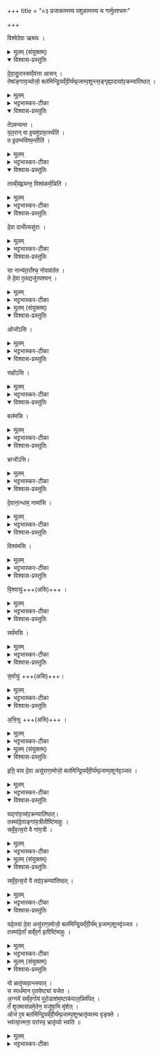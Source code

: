 +++
title = "०३ प्रजाकामस्य पशुकामस्य च गार्मुतश्चरुः"

+++

विश्वेदेवा ऋषयः ।

<details><summary>मूलम् (संयुक्तम्)</summary>

दे॒वा॒सु॒रास्सय्ँय॑त्ता आस॒न्तेषा॑ङ्गाय॒त्र्योजो॒ बल॑मिन्द्रि॒यव्ँवी॒र्य॑म्प्र॒जाम्प॒शून्त्स॒ङ्गृह्या॒दाया॑प॒क्रम्या॑तिष्ठ॒त्ते॑ऽमन्यन्त यत॒रान्वा इ॒यमु॑पाव॒र्त्स्यति॒ त इ॒दम्भ॑विष्य॒न्तीति॒ ताव्व्ँय॑ह्वयन्त॒ विश्व॑कर्म॒न्निति॑ दे॒वा दाभीत्यसु॑रा॒स्सा नान्य॑त॒राँश्च॒ नोपाव॑र्तत॒ ते दे॒वा ए॒तद्यजु॑रपश्यन्
</details>

<details open><summary>विश्वास-प्रस्तुतिः</summary>

दे॒वा॒सु॒रास्सय्ँय॑त्ता आसन् ।  
तेषा॑ङ्गाय॒त्र्योजो॒ बल॑मिन्द्रि॒यव्ँवी॒र्य॑म्प्र॒जाम्प॒शून्त्स॒ङ्गृह्या॒दाया॑प॒क्रम्या॑तिष्ठत् ।   
</details>

<details><summary>मूलम्</summary>

दे॒वा॒सु॒रास्सय्ँय॑त्ता आसन् ।  
तेषा॑ङ्गाय॒त्र्योजो॒ बल॑मिन्द्रि॒यव्ँवी॒र्य॑म्प्र॒जाम्प॒शून्त्स॒ङ्गृह्या॒दाया॑प॒क्रम्या॑तिष्ठत् ।   
</details>

<details><summary>भट्टभास्कर-टीका</summary>

1देवासुरा इत्यादि ॥ तेषां देवासुराणां ओजःप्रभृति संगृह्यादाय आच्छिद्यापक्रम्य तेन सह तत्सकाशादपक्रम्य क्वाप्यतिष्ठत् गायत्री ।
</details>

<details open><summary>विश्वास-प्रस्तुतिः</summary>

ते॑ऽमन्यन्त ।  
य॒त॒रान् वा इ॒यमु॑पाव॒र्त्स्यति॑ ।  
त इ॒दम्भ॑विष्य॒न्तीति॑ ।  
</details>

<details><summary>मूलम्</summary>

ते॑ऽमन्यन्त ।  
य॒त॒रान् वा इ॒यमु॑पाव॒र्त्स्यति॑ ।  
त इ॒दम्भ॑विष्य॒न्तीति॑ ।  
</details>

<details><summary>भट्टभास्कर-टीका</summary>

ते देवासुरा अमन्यन्त अस्माकं मध्ये यतरानियमुपावर्त्स्यति उपावर्तिष्यते ते इदं विश्वं भविष्यन्तीति अस्य विश्वस्य स्वामिनस्ते भविष्यन्तीति । यद्वा - इदं विश्वं ते भविष्यन्ति प्राप्स्यन्तीति । 'वृद्भ्यस्स्यसनोः' इति परस्मैपदम्, 'न वृद्ब्यश्चतुर्भ्यः' इतीडभावः ।
</details>

<details open><summary>विश्वास-प्रस्तुतिः</summary>

ताव्व्ँय॑ह्वयन्त॒ विश्व॑कर्म॒न्निति॑ ।  
</details>

<details><summary>मूलम्</summary>

ताव्व्ँय॑ह्वयन्त॒ विश्व॑कर्म॒न्निति॑ ।  
</details>

<details><summary>भट्टभास्कर-टीका</summary>

अथ देवासुरास्तां व्यह्वयन्त विविधमाह्वयन्निति । 'निसमुपविभ्यो ह्वः' इत्यात्मनेपदम् ।
 विश्वकर्मन्निति । विश्वानि कर्माण्यस्यामिति विश्वकर्मा । 'मनः' इति ङीप्प्रतिषेधः, आमन्त्रिताद्युदात्तत्वम् । हे विश्वकर्मन्निति देवा गायत्रीमाह्वयन् ।
</details>

<details open><summary>विश्वास-प्रस्तुतिः</summary>

दे॒वा दाभीत्यसु॑राः ।  
</details>

<details><summary>मूलम्</summary>

दे॒वा दाभीत्यसु॑राः ।  
</details>

<details><summary>भट्टभास्कर-टीका</summary>

हे दाभि इत्यसुरा आह्वयन्, सामर्थ्यात् ह्वयत्यर्थमात्रं संबध्यते । यद्वा - व्यह्वयन्त विलक्षणमाह्वानं कृतवन्तः । वैलक्षण्यं चाह्वानपदभेदः । दभनं दाहः, दभिः प्रकृत्यन्तरमस्ति, तस्माद्घञन्तान्मत्वर्थीयोकारः, गौरादिर्द्रष्टव्यः, पूर्ववदामन्त्रिताद्युदात्तत्वम्, 'अम्बार्थनद्योः' इति ह्रस्वत्वम् । यद्वा - पचाद्यजन्तात् स्वार्थिकोऽण्, ततः 'टिढ्ढाणञ्' इति ङीप् ।
</details>

<details open><summary>विश्वास-प्रस्तुतिः</summary>

सा नान्य॑त॒राँश्च॒ नोपाव॑र्तत ।  
ते दे॒वा ए॒तद्यजु॑रपश्यन् ।
</details>

<details><summary>मूलम्</summary>

सा नान्य॑त॒राँश्च॒ नोपाव॑र्तत ।  
ते दे॒वा ए॒तद्यजु॑रपश्यन् ।
</details>

<details><summary>भट्टभास्कर-टीका</summary>

सेत्यादि । गतम् ॥
</details>

<details><summary>मूलम् (संयुक्तम्)</summary>

ओजो॑ऽसि॒ सहो॑ऽसि॒ बल॑मसि [9]  भ्राजो॑ऽसि दे॒वाना॒न्धाम॒ नामा॑सि॒ विश्व॑मसि वि॒श्वायु॒स्सर्व॑मसि स॒र्वायु॑रभि॒भूः
</details>

<details open><summary>विश्वास-प्रस्तुतिः</summary>

ओजो॑ऽसि ।  
</details>

<details><summary>मूलम्</summary>

ओजो॑ऽसि ।  
</details>

<details><summary>भट्टभास्कर-टीका</summary>

2ओजोसीत्यादि ॥ तेजोसि यशोसि देवानाम् । सर्वत्र तद्धेतुत्वात्ताच्छब्द्यम् ।
</details>

<details open><summary>विश्वास-प्रस्तुतिः</summary>

सहो॑ऽसि ।  
</details>

<details><summary>मूलम्</summary>

सहो॑ऽसि ।  
</details>

<details><summary>भट्टभास्कर-टीका</summary>

सहोसि अभिभवसाधनमपि शत्रूणाम् ।
</details>

<details open><summary>विश्वास-प्रस्तुतिः</summary>

बल॑मसि ।  
</details>

<details><summary>मूलम्</summary>

बल॑मसि ।  
</details>

<details><summary>भट्टभास्कर-टीका</summary>

बलं प्रसिद्धम् ।
</details>

<details open><summary>विश्वास-प्रस्तुतिः</summary>

भ्राजो॑ऽसि।  
</details>

<details><summary>मूलम्</summary>

भ्राजो॑ऽसि।  
</details>

<details><summary>भट्टभास्कर-टीका</summary>

भ्राजो दीप्तिः ।
</details>

<details open><summary>विश्वास-प्रस्तुतिः</summary>

दे॒वाना॒न्धाम॒ नामा॑सि ।  
</details>

<details><summary>मूलम्</summary>

दे॒वाना॒न्धाम॒ नामा॑सि ।  
</details>

<details><summary>भट्टभास्कर-टीका</summary>

धाम स्थानम् । नाम नमनमुपकारकम् ।
</details>

<details open><summary>विश्वास-प्रस्तुतिः</summary>

विश्व॑मसि ।  
</details>

<details><summary>मूलम्</summary>

विश्व॑मसि ।  
</details>

<details><summary>भट्टभास्कर-टीका</summary>

विश्वमसि अन्यदपि यद्भद्रं तदसि ।
</details>

<details open><summary>विश्वास-प्रस्तुतिः</summary>

वि॒श्वायुः॑+++(असि)+++ ।  
</details>

<details><summary>मूलम्</summary>

वि॒श्वायुः॑+++(असि)+++ ।  
</details>

<details><summary>भट्टभास्कर-टीका</summary>

विश्वायुः विश्वा [श्वमा]युर्जीवितमस्मिन्निति विश्वायुः । 'बहुव्रीहौ विश्वं संज्ञायाम्' इति विश्वशब्दस्यान्तोदात्तत्वम् ।
</details>

<details open><summary>विश्वास-प्रस्तुतिः</summary>

सर्व॑मसि ।  
</details>

<details><summary>मूलम्</summary>

सर्व॑मसि ।  
</details>

<details><summary>भट्टभास्कर-टीका</summary>

सर्वमसि सर्वमपि जगतामेवासि ।
</details>

<details open><summary>विश्वास-प्रस्तुतिः</summary>

स॒र्वायुः॑ +++(असि)+++।  
</details>

<details><summary>मूलम्</summary>

स॒र्वायुः॑ +++(असि)+++।  
</details>

<details><summary>भट्टभास्कर-टीका</summary>

सर्वायुरसि । सर्वाणि चायूंषि अन्नानि अस्यामिति सर्वान्नहेतुरसि ।
</details>

<details open><summary>विश्वास-प्रस्तुतिः</summary>

अ॒भि॒भूः +++(असि)+++ ।
</details>

<details><summary>मूलम्</summary>

अ॒भि॒भूः +++(असि)+++ ।
</details>

<details><summary>भट्टभास्कर-टीका</summary>

अभिभूः यस्मादेवं तस्मात् त्वं सवर्स्योपरि भवसि सर्वस्याभिभवित्र्यसि ॥
</details>

<details><summary>मूलम् (संयुक्तम्)</summary>

इति॒ वाव दे॒वा असु॑राणा॒मोजो॒ बल॑मिन्द्रि॒यव्ँवी॒र्य॑म्प्र॒जाम्प॒शून॑वृञ्जतॉ यद्गा॑य॒त्र्य॑प॒क्रम्याति॑ष्ठ॒त्तस्मा॑दे॒ताङ्गा॑य॒त्रीतीष्टि॑माहुस्सव्ँ वत्स॒रो वै गा॑य॒त्री
</details>

<details open><summary>विश्वास-प्रस्तुतिः</summary>

इति॒ वाव दे॒वा असु॑राणा॒मोजो॒ बल॑मिन्द्रि॒यव्ँवी॒र्य॑म्प्र॒जाम्प॒शून॑वृञ्जत ।  
</details>

<details><summary>मूलम्</summary>

इति॒ वाव दे॒वा असु॑राणा॒मोजो॒ बल॑मिन्द्रि॒यव्ँवी॒र्य॑म्प्र॒जाम्प॒शून॑वृञ्जत ।  
</details>

<details><summary>भट्टभास्कर-टीका</summary>

3इति वावेत्यादि ॥ इत्यनेन यजुषा देवाः असुराणामप्योज आदिकं अवृञ्जत आवर्जयन् आत्मसात्कृतवन्तः न केवलमात्मीयमेव लब्धवन्तः ।
</details>

<details open><summary>विश्वास-प्रस्तुतिः</summary>

यद्गा॑य॒त्र्य॑प॒क्रम्याति॑ष्ठत्।   
तस्मा॑दे॒ताङ्गा॑य॒त्रीतीष्टि॑माहुः  ।  
सव्ँ॒व॒त्स॒रो वै  गा॑य॒त्री ।  
</details>

<details><summary>मूलम्</summary>

यद्गा॑य॒त्र्य॑प॒क्रम्याति॑ष्ठत्।   
तस्मा॑दे॒ताङ्गा॑य॒त्रीतीष्टि॑माहुः  ।  
सव्ँ॒व॒त्स॒रो वै  गा॑य॒त्री ।  
</details>

<details><summary>भट्टभास्कर-टीका</summary>

यदित्यादि । गायत्र्यपक्रमणहेतुत्वादेतां वक्ष्यमाणामिष्टिं गायत्रीत्याहुः वेदार्थविदः ॥
</details>

<details><summary>मूलम् (संयुक्तम्)</summary>

सव्ँ॑वत्स॒रो वै तद॑प॒क्रम्या॑तिष्ठ॒द्यदे॒तया॑ दे॒वा असु॑राणा॒मोजो॒ बल॑मिन्द्रि॒यव्ँवी॒र्य॑म् [10]  प्र॒जाम्प॒शूनवृ॑ञ्जत॒ तस्मा॑दे॒ताँ सव्ँ॑व॒र्ग इतीष्टि॑माहुः
</details>

<details open><summary>विश्वास-प्रस्तुतिः</summary>

सव्ँ॒व॒त्स॒रो वै  तद॑प॒क्रम्या॑तिष्ठत्  ।  
</details>

<details><summary>मूलम्</summary>

सव्ँ॒व॒त्स॒रो वै  तद॑प॒क्रम्या॑तिष्ठत्  ।  
</details>

<details><summary>भट्टभास्कर-टीका</summary>

4संवत्सरो वा इत्यादि ॥ संवत्सरवत् सर्वार्थहेतुत्वात् बलसाम्यात् ताद्धर्म्यात् तदानीं संवत्सर एव देवेभ्योपक्रम्यातिष्ठत् । यथा संवत्सरापक्रमेण ओजआदिकं नश्यति तद्वदिदमिति ।
</details>

<details open><summary>विश्वास-प्रस्तुतिः</summary>

यदे॒तया॑ दे॒वा असु॑राणा॒मोजो॒ बल॑मिन्द्रि॒यव्ँवी॒र्य॑म् प्र॒जाम्प॒शूनवृ॑ञ्जत ।  
तस्मा॑दे॒ताँ सव्ँ॑व॒र्ग इतीष्टि॑माहुः ।
</details>

<details><summary>मूलम्</summary>

यदे॒तया॑ दे॒वा असु॑राणा॒मोजो॒ बल॑मिन्द्रि॒यव्ँवी॒र्य॑म् प्र॒जाम्प॒शूनवृ॑ञ्जत ।  
तस्मा॑दे॒ताँ सव्ँ॑व॒र्ग इतीष्टि॑माहुः ।
</details>

<details><summary>भट्टभास्कर-टीका</summary>

यदेतयेत्यादि । संव्रज्यते ओजआदिकं सर्वं सहैवानेनाव्रज्यते आच्छिद्यते इति संवर्गो योगः । वृजी वर्जने, घञि 'चजोः कुघिण्यतोः' इति कुत्वम् ॥
</details>

<details><summary>मूलम् (संयुक्तम्)</summary>

यो भ्रातृ॑व्यवा॒न्त्स्यात्स स्पर्ध॑मान ए॒तयेष्ट्या॑ यजेता॒ग्नये॑ सव्ँव॒र्गाय॑ पुरो॒डाश॑म॒ष्टाक॑पाल॒न्निर्व॑पे॒त्तँ शृ॒तमास॑न्नमे॒तेन॒ यजु॑षा॒भि मृ॑शे॒दोज॑ ए॒व बल॑मिन्द्रि॒यव्ँवी॒र्य॑म्प्र॒जाम्प॒शून्भ्रातृ॑व्यस्य वृङ्क्ते॒ भव॑त्या॒त्मना॒ परा॑स्य॒ भ्रातृ॑व्यो भवति ॥  
</details>

<details open><summary>विश्वास-प्रस्तुतिः</summary>

यो भ्रातृ॑व्यवा॒न्त्स्यात् ।   
स स्पर्ध॑मान ए॒तयेष्ट्या॑ यजेत ।  
अ॒ग्नये॑ सव्ँव॒र्गाय॑ पुरो॒डाश॑म॒ष्टाक॑पाल॒न्निर्व॑पेत् ।  
तँ शृ॒तमास॑न्नमे॒तेन॒ यजु॑षा॒भि मृ॑शेत् ।  
ओज॑ ए॒व बल॑मिन्द्रि॒यव्ँवी॒र्य॑म्प्र॒जाम्प॒शून्भ्रातृ॑व्यस्य वृङ्क्ते ।  
भव॑त्या॒त्मना॒ परा॑स्य॒ भ्रातृ॑व्यो भवति ॥
</details>

<details><summary>मूलम्</summary>

यो भ्रातृ॑व्यवा॒न्त्स्यात् ।   
स स्पर्ध॑मान ए॒तयेष्ट्या॑ यजेत ।  
अ॒ग्नये॑ सव्ँव॒र्गाय॑ पुरो॒डाश॑म॒ष्टाक॑पाल॒न्निर्व॑पेत् ।  
तँ शृ॒तमास॑न्नमे॒तेन॒ यजु॑षा॒भि मृ॑शेत् ।  
ओज॑ ए॒व बल॑मिन्द्रि॒यव्ँवी॒र्य॑म्प्र॒जाम्प॒शून्भ्रातृ॑व्यस्य वृङ्क्ते ।  
भव॑त्या॒त्मना॒ परा॑स्य॒ भ्रातृ॑व्यो भवति ॥
</details>

<details><summary>भट्टभास्कर-टीका</summary>

5यो भ्रातृव्यवानित्यादि ॥ गतम् । एतेन यजुषेत्यादि । ओजोसीत्यादिना । अत्राचार्येण 'सर्वायुरभिभूरस्यभिभूरहं तेन हविषा(मिति) अमुं भ्रातृव्यमभिभूयासम्' इति शेषो दर्शितः ॥

इति द्वितीये चतुर्थे तृतीयोनुवाकः ॥
</details>
